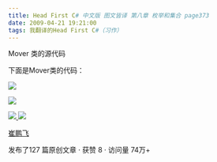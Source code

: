 ```yaml
---
title: Head First C# 中文版 图文皆译 第八章 枚举和集合 page373
date: 2009-04-21 19:21:00
tags: 我翻译的Head First C#（习作）
---
```

Mover  类的源代码

  

下面是Mover类的代码：

  

![](https://p-blog.csdn.net/images/p_blog_csdn_net/cuipengfei1/EntryImages/20090421/2009-04-21_19-05-46.jpg)

![](https://p-blog.csdn.net/images/p_blog_csdn_net/cuipengfei1/EntryImages/20090421/2009-04-21_19-14-23.jpg)



[ ![](https://profile.csdnimg.cn/5/2/5/3_cuipengfei1)
![](https://g.csdnimg.cn/static/user-reg-year/1x/11.png)
](https://blog.csdn.net/cuipengfei1)

[ 崔鹏飞 ](https://blog.csdn.net/cuipengfei1)

发布了127 篇原创文章  ·  获赞 8  ·  访问量 74万+

